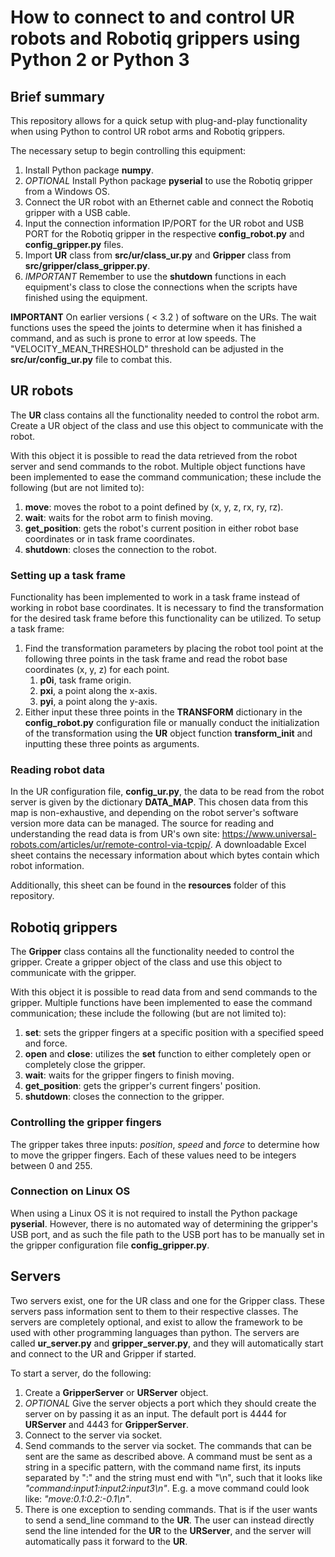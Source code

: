 # How to connect to and control UR robots and Robotiq grippers using Python 2 or Python 3
## Brief summary

This repository allows for a quick setup with plug-and-play functionality when using Python to control UR robot arms and Robotiq grippers.

The necessary setup to begin controlling this equipment:
1. Install Python package **numpy**.
2. *OPTIONAL* Install Python package **pyserial** to use the Robotiq gripper from a Windows OS.
3. Connect the UR robot with an Ethernet cable and connect the Robotiq gripper with a USB cable.
4. Input the connection information IP/PORT for the UR robot and USB PORT for the Robotiq gripper in the respective **config_robot.py** and **config_gripper.py** files.
5. Import **UR** class from **src/ur/class_ur.py** and **Gripper** class from **src/gripper/class_gripper.py**.
6. *IMPORTANT* Remember to use the **shutdown** functions in each equipment's class to close the connections when the scripts have finished using the equipment.

**IMPORTANT** On earlier versions ( < 3.2 ) of software on the URs. The wait functions uses the speed the joints to determine when it has finished a command, and as such is prone to error at low speeds. The "VELOCITY_MEAN_THRESHOLD" threshold can be adjusted in the **src/ur/config_ur.py** file to combat this.

## UR robots
The **UR** class contains all the functionality needed to control the robot arm. Create a UR object of the class and use this object to communicate with the robot.

With this object it is possible to read the data retrieved from the robot server and send commands to the robot. Multiple object functions have been implemented to ease the command communication; these include the following (but are not limited to):
1. **move**: moves the robot to a point defined by (x, y, z, rx, ry, rz).
2. **wait**: waits for the robot arm to finish moving.
3. **get_position**: gets the robot's current position in either robot base coordinates or in task frame coordinates.
4. **shutdown**: closes the connection to the robot.

### Setting up a task frame
Functionality has been implemented to work in a task frame instead of working in robot base coordinates. It is necessary to find the transformation for the desired task frame before this functionality can be utilized. To setup a task frame:
1. Find the transformation parameters by placing the robot tool point at the following three points in the task frame and read the robot base coordinates (x, y, z) for each point.
    1. **p0i**, task frame origin.
    2. **pxi**, a point along the x-axis.
    3. **pyi**, a point along the y-axis.
2. Either input these three points in the **TRANSFORM** dictionary in the **config_robot.py** configuration file or manually conduct the initialization of the transformation using the **UR** object function **transform_init** and inputting these three points as arguments.

### Reading robot data
In the UR configuration file, **config_ur.py**, the data to be read from the robot server is given by the dictionary **DATA_MAP**. This chosen data from this map is non-exhaustive, and depending on the robot server's software version more data can be managed. The source for reading and understanding the read data is from UR's own site: https://www.universal-robots.com/articles/ur/remote-control-via-tcpip/. A downloadable Excel sheet contains the necessary information about which bytes contain which robot information.

Additionally, this sheet can be found in the **resources** folder of this repository.


## Robotiq grippers
The **Gripper** class contains all the functionality needed to control the gripper. Create a gripper object of the class and use this object to communicate with the gripper.

With this object it is possible to read data from and send commands to the gripper. Multiple functions have been implemented to ease the command communication; these include the following (but are not limited to):
1. **set**: sets the gripper fingers at a specific position with a specified speed and force.
2. **open** and **close**: utilizes the **set** function to either completely open or completely close the gripper.
3. **wait**: waits for the gripper fingers to finish moving.
4. **get_position**: gets the gripper's current fingers' position.
5. **shutdown**: closes the connection to the gripper.

### Controlling the gripper fingers
The gripper takes three inputs: *position*, *speed* and *force* to determine how to move the gripper fingers. Each of these values need to be integers between 0 and 255.

### Connection on Linux OS
When using a Linux OS it is not required to install the Python package **pyserial**. However, there is no automated way of determining the gripper's USB port, and as such the file path to the USB port has to be manually set in the gripper configuration file **config_gripper.py**.


## Servers
Two servers exist, one for the UR class and one for the Gripper class. These servers pass information sent to them to their respective classes. The servers are completely optional, and exist to allow the framework to be used with other programming languages than python. The servers are called **ur_server.py** and **gripper_server.py**, and they will automatically start and connect to the UR and Gripper if started.

To start a server, do the following:
1. Create a **GripperServer** or **URServer** object.
2. *OPTIONAL* Give the server objects a port which they should create the server on by passing it as an input. The default port is 4444 for **URServer** and 4443 for **GripperServer**.
3. Connect to the server via socket.
4. Send commands to the server via socket. The commands that can be sent are the same as described above. A command must be sent as a string  in a specific pattern, with the command name first, its inputs separated  by ":" and the string must end with "\\n", such that it looks like *"command:input1:input2:input3\\n"*. E.g. a move command could look like: *"move:0.1:0.2:-0.1\\n"*. 
5. There is one exception to sending commands. That is if the user wants to send a send_line command to the **UR**. The user can instead directly send the line intended for the **UR** to the **URServer**, and the server will automatically pass it forward to the **UR**.


